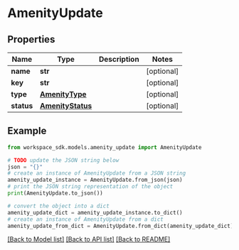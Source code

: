 # AmenityUpdate


## Properties

Name | Type | Description | Notes
------------ | ------------- | ------------- | -------------
**name** | **str** |  | [optional] 
**key** | **str** |  | [optional] 
**type** | [**AmenityType**](AmenityType.md) |  | [optional] 
**status** | [**AmenityStatus**](AmenityStatus.md) |  | [optional] 

## Example

```python
from workspace_sdk.models.amenity_update import AmenityUpdate

# TODO update the JSON string below
json = "{}"
# create an instance of AmenityUpdate from a JSON string
amenity_update_instance = AmenityUpdate.from_json(json)
# print the JSON string representation of the object
print(AmenityUpdate.to_json())

# convert the object into a dict
amenity_update_dict = amenity_update_instance.to_dict()
# create an instance of AmenityUpdate from a dict
amenity_update_from_dict = AmenityUpdate.from_dict(amenity_update_dict)
```
[[Back to Model list]](../README.md#documentation-for-models) [[Back to API list]](../README.md#documentation-for-api-endpoints) [[Back to README]](../README.md)


